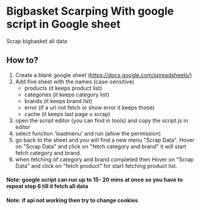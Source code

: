 # Bigbasket Scarping With google script in Google sheet
Scrap bigbasket all data

## How to?
1. Create a blank google sheet (https://docs.google.com/spreadsheets/)
2. Add five sheet with the names (case-sensitive)
	- products (it keeps product list)
	- categories (it keeps category list)
	- brands (it keeps brand list)
	- error (if a url not fetch or show error it keeps those)
	- cache (it keeps last page u scrap)
3. open the script editor (you can find in tools) and copy the script.js in editor
4. select function 'loadmenu' and run (allow the permission) 
5. go back to the sheet and you will find a new menu "Scrap Data". Hover on "Scrap Data" and click on "fetch category and brand" it will start fetch category and brand.
6. when fetching of category and brand completed then Hover on "Scrap Data" and click on "fetch product" for start fetching product list.
#### Note: google script can run up to 15- 20 mins at once so you have to repeat step 6 till it fetch all data

#### Note: if api not working then try to change cookies
